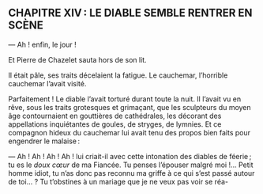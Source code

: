 ## CHAPITRE XIV : LE DIABLE SEMBLE RENTRER EN SCÈNE

— Ah ! enfin, le jour !

Et Pierre de Chazelet sauta hors de son lit.

Il était pâle, ses traits décelaient la fatigue. Le cauchemar, l’horrible cauchemar l’avait visité.

Parfaitement ! Le diable l’avait torturé durant toute la nuit. Il l’avait vu
en rêve, sous les traits grotesques et grimaçant, que les sculpteurs du moyen âge contournaient en gouttières de cathédrales, les décorant des appellations inquiétantes de goules, de stryges, de lymnies. Et ce compagnon hideux du cauchemar lui avait tenu des propos bien faits pour engendrer le malaise :

— Ah ! Ah ! Ah ! Ah ! lui criait-il avec cette intonation des diables de féerie ; tu es le _doux cœur_ de ma Fiancée. Tu penses l’épouser malgré moi !… Petit homme idiot, tu n’as donc pas reconnu ma griffe à ce qui s’est passé autour de toi… ? Tu t’obstines à un mariage que je ne veux pas voir se réa-
